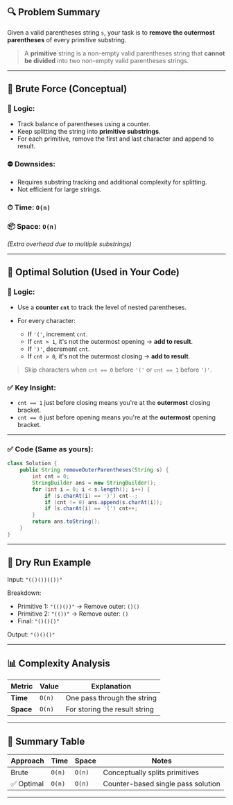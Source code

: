 ## 🔍 Problem Summary

Given a valid parentheses string `s`, your task is to **remove the outermost parentheses** of every primitive substring.

> A **primitive** string is a non-empty valid parentheses string that **cannot be divided** into two non-empty valid parentheses strings.

---

## 🧱 Brute Force (Conceptual)

### 🔧 Logic:

* Track balance of parentheses using a counter.
* Keep splitting the string into **primitive substrings**.
* For each primitive, remove the first and last character and append to result.

### ⛔ Downsides:

* Requires substring tracking and additional complexity for splitting.
* Not efficient for large strings.

### ⏱ Time: `O(n)`

### 📦 Space: `O(n)`

*(Extra overhead due to multiple substrings)*

---

## 🚀 Optimal Solution (Used in Your Code)

### 🔧 Logic:

* Use a **counter `cnt`** to track the level of nested parentheses.
* For every character:

  * If `'('`, increment `cnt`.
  * If `cnt > 1`, it's not the outermost opening → **add to result**.
  * If `')'`, decrement `cnt`.
  * If `cnt > 0`, it's not the outermost closing → **add to result**.

> Skip characters when `cnt == 0` before `'('` or `cnt == 1` before `')'`.

### ✅ Key Insight:

* `cnt == 1` just before closing means you're at the **outermost** closing bracket.
* `cnt == 0` just before opening means you're at the **outermost** opening bracket.

---

### ✅ Code (Same as yours):

```java
class Solution {
    public String removeOuterParentheses(String s) {
        int cnt = 0;
        StringBuilder ans = new StringBuilder();
        for (int i = 0; i < s.length(); i++) {
            if (s.charAt(i) == ')') cnt--;
            if (cnt != 0) ans.append(s.charAt(i));
            if (s.charAt(i) == '(') cnt++;
        }
        return ans.toString();
    }
}
```

---

## 🧠 Dry Run Example

Input: `"(()())(())"`

Breakdown:

* Primitive 1: `"(()())"` → Remove outer: `()()`
* Primitive 2: `"(())"` → Remove outer: `()`
* Final: `"()()()"`

Output: `"()()()"`

---

## 📊 Complexity Analysis

| Metric    | Value  | Explanation                   |
| --------- | ------ | ----------------------------- |
| **Time**  | `O(n)` | One pass through the string   |
| **Space** | `O(n)` | For storing the result string |

---

## 📝 Summary Table

| Approach  | Time   | Space  | Notes                              |
| --------- | ------ | ------ | ---------------------------------- |
| Brute     | `O(n)` | `O(n)` | Conceptually splits primitives     |
| ✅ Optimal | `O(n)` | `O(n)` | Counter-based single pass solution |

---

